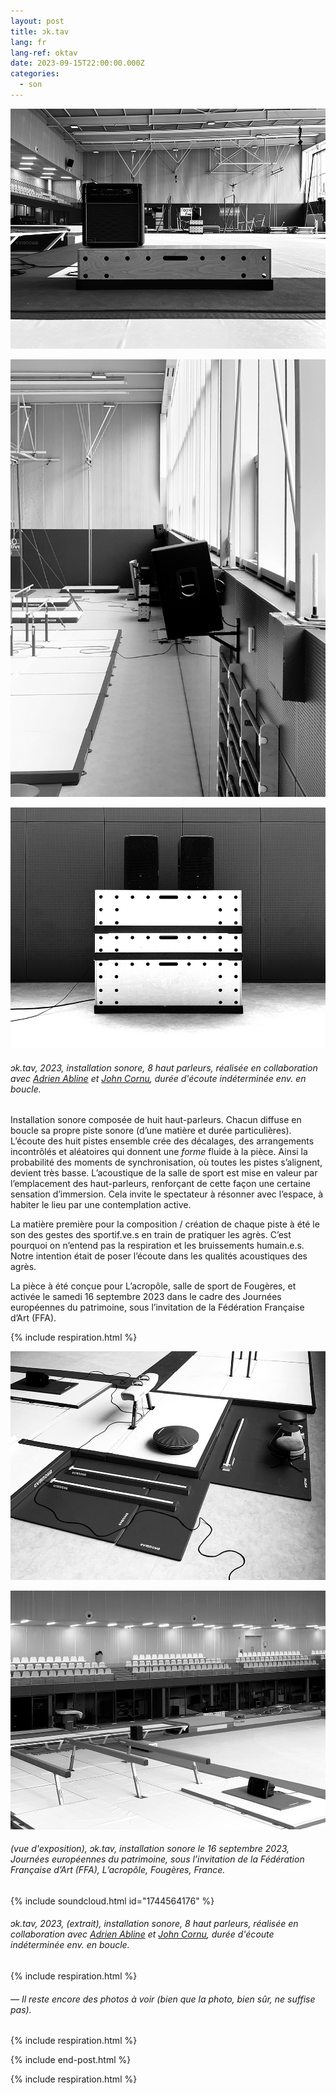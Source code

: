 ```yaml
---
layout: post
title: ɔk.tav
lang: fr
lang-ref: oktav
date: 2023-09-15T22:00:00.000Z
categories:
  - son
---
```


![](/imgs/octav11_UP.jpg)

![](/imgs/octav1_UP.jpg)

![](/imgs/octav15_UP.jpg)

###### *ɔk.tav*, 2023, installation sonore, 8 haut parleurs, réalisée en collaboration avec [Adrien Abline](http://ablineadrien.com/) et [John Cornu](https://www.johncornu.com/), durée d'écoute indéterminée env. en boucle.

Installation sonore composée de huit haut-parleurs. Chacun diffuse en boucle sa propre piste sonore (d’une matière et durée particulières). L’écoute des huit pistes ensemble crée des décalages, des arrangements incontrôlés et aléatoires qui donnent une *forme* fluide à la pièce. Ainsi la probabilité des moments de synchronisation, où toutes les pistes s’alignent, devient très basse. L’acoustique de la salle de sport est mise en valeur par l’emplacement des haut-parleurs, renforçant de cette façon une certaine sensation d’immersion. Cela invite le spectateur à résonner avec l’espace, à habiter le lieu par une contemplation active.

La matière première pour la composition / création de chaque piste à été le son des gestes des sportif.ve.s en train de pratiquer les agrès. C’est pourquoi on n’entend pas la respiration et les bruissements humain.e.s. Notre intention était de poser l’écoute dans les qualités acoustiques des agrès.

La pièce à été conçue pour L’acropôle, salle de sport de Fougères, et activée le samedi 16 septembre 2023 dans le cadre des Journées européennes du patrimoine, sous l’invitation de la Fédération Française d’Art (FFA).

{% include respiration.html %}

![](/imgs/octav4_UP.jpg)

![](/imgs/octav3_UP.JPEG)

###### (vue d'exposition), *ɔk.tav*, installation sonore le 16 septembre 2023, Journées européennes du patrimoine, sous l’invitation de la Fédération Française d’Art (FFA), L’acropôle, Fougères, France.

{% include soundcloud.html id="1744564176" %}

###### *ɔk.tav*, 2023, (extrait), installation sonore, 8 haut parleurs, réalisée en collaboration avec [Adrien Abline](http://ablineadrien.com/) et [John Cornu](https://www.johncornu.com/), durée d'écoute indéterminée env. en boucle.

{% include respiration.html %}

###### — *Il reste encore des photos à voir (bien que la photo, bien sûr, ne suffise pas).*

{% include respiration.html %}

{% include end-post.html %}

{% include respiration.html %}
